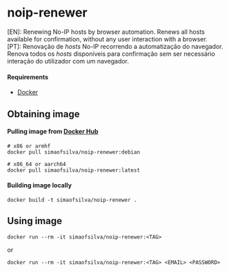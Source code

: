 # noip-renewer
[EN]: Renewing No-IP hosts by browser automation. Renews all hosts available for confirmation, without any user interaction with a browser. <br/>
[PT]: Renovação de <i>hosts</i> No-IP recorrendo a automatização do navegador. Renova todos os <i>hosts</i> disponíveis para confirmação sem ser necessário interação do utilizador com um navegador.

#### Requirements
- [Docker](https://www.docker.com/)

## Obtaining image

#### Pulling image from [Docker Hub](https://hub.docker.com/r/simaofsilva/noip-renewer/tags) 
```shell script
# x86 or armhf
docker pull simaofsilva/noip-renewer:debian

# x86_64 or aarch64
docker pull simaofsilva/noip-renewer:latest
```

#### Building image locally
```shell script
docker build -t simaofsilva/noip-renewer .
```

## Using image
```shell script
docker run --rm -it simaofsilva/noip-renewer:<TAG>
```
or
```shell script
docker run --rm -it simaofsilva/noip-renewer:<TAG> <EMAIL> <PASSWORD>
```
